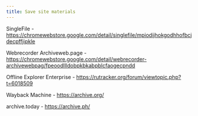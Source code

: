```yaml
---
title: Save site materials
---
```


SingleFile - <https://chromewebstore.google.com/detail/singlefile/mpiodijhokgodhhofbcjdecpffjipkle>

Webrecorder Archiveweb.page - <https://chromewebstore.google.com/detail/webrecorder-archivewebpag/fpeoodllldobpkbkabpblcfaogecpndd>

Offline Explorer Enterprise - <https://rutracker.org/forum/viewtopic.php?t=6018509>

Wayback Machine - <https://archive.org/>

archive.today - <https://archive.ph/>
